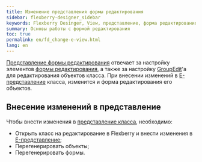 ```yaml
---
title: Изменение представления формы редактирования
sidebar: flexberry-designer_sidebar
keywords: Flexberry Desinger, View, представление, форма редактирования, group edit
summary: Основы работы с формой редактирования
toc: true
permalink: en/fd_change-e-view.html
lang: en
---
```


[Представление формы редактирования](fd_e-view.html) отвечает за настройку элементов [формы редактирования](fd_editform.html), а также за настройку [GroupEdit](fw_group-edit.html)'a для редактирования объектов класса. При внесении изменений в [E-представление](fd_e-view.html) класса, изменится и форма редактирования его объектов.

## Внесение изменений в представление

Чтобы внести изменения в [представление класса](fd_view-definition.html), необходимо:
* Открыть класс на редактирование в Flexberry и внести изменения в [E-представление](fd_e-view.html);
* Перегенерировать объекты;
* Перегенерировать формы.
